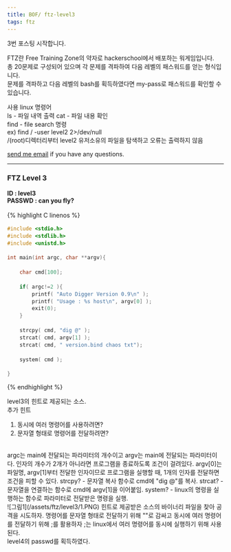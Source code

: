 ```yaml
---
title: BOF/ ftz-level3
tags: ftz
---
```


3번 포스팅 시작합니다.

FTZ란 Free Training Zone의 약자로 hackerschool에서 배포하는 워게임입니다.  
총 20문제로 구성되어 있으며 각 문제를 격파하여 다음 레벨의 패스워드를 얻는 형식입니다.  
문제를 격파하고 다음 레벨의 bash를 획득하였다면 my-pass로 패스워드를 확인할 수 있습니다.  

사용 linux 명령어  
ls - 파일 내역 출력
cat - 파일 내용 확인  
find - file search 명령  
ex) find / -user level2 2>/dev/null  
/(root)디렉터리부터 level2 유저소유의 파일을 탐색하고 오류는 출력하지 않음

 [send me email](mailto:jewel7492@gmail.com) if you have any questions.

<!--more-->

---
### FTZ Level 3
**ID : level3**  
**PASSWD : can you fly?**         
<br />
{% highlight C linenos %}  
```C
#include <stdio.h>
#include <stdlib.h>
#include <unistd.h>

int main(int argc, char **argv){

    char cmd[100];

    if( argc!=2 ){
        printf( "Auto Digger Version 0.9\n" );
        printf( "Usage : %s host\n", argv[0] );
        exit(0);
    }

    strcpy( cmd, "dig @" );
    strcat( cmd, argv[1] );
    strcat( cmd, " version.bind chaos txt");

    system( cmd );

}
```
{% endhighlight %}

level3의 힌트로 제공되는 소스.  
추가 힌트  
1. 동시에 여러 명령어를 사용하려면?  
2. 문자열 형태로 명령어를 전달하려면?  
  
<br />
argc는 main에 전달되는 파라미터의 개수이고 argv는 main에 전달되는 파라미터이다.  
인자의 개수가 2개가 아니라면 프로그램을 종료하도록 조건이 걸려있다.  
argv[0]는 파일명, argv[1]부터 전달한 인자이므로 프로그램을 실행할 때, 1개의 인자를 전달하면 조건을 피할 수 있다.  
strcpy? - 문자열 복사 함수로 cmd에 "dig @"를 복사.  
strcat? - 문자열을 연결하는 함수로 cmd에 argv[1]을 이어붙임.  
system? - linux의 명령을 실행하는 함수로 파라미터로 전달받은 명령을 실행.  

<br />
![그림1](/assets/ftz/level3/1.PNG)  
힌트로 제공받은 소스의 바이너리 파일을 찾아 공격을 시도하자.  
명령어를 문자열 형태로 전달하기 위해 ""로 감싸고 동시에 여러 명령어를 전달하기 위해 ;를 활용하자  
;는 linux에서 여러 명령어를 동시에 실행하기 위해 사용된다.  
<br />
level4의 passwd를 획득하였다.
